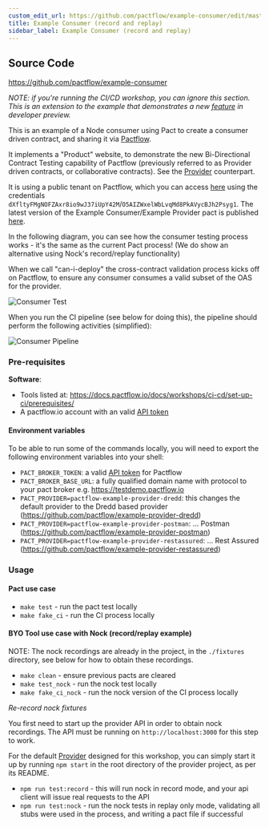 ```yaml
---
custom_edit_url: https://github.com/pactflow/example-consumer/edit/master/README-bi-directional.md
title: Example Consumer (record and replay)
sidebar_label: Example Consumer (record and replay)
---
```


<!-- This file has been synced from the pactflow/example-consumer repository. Please do not edit it directly. The URL of the source file can be found in the custom_edit_url value above -->

## Source Code

https://github.com/pactflow/example-consumer


_NOTE: if you're running the CI/CD workshop, you can ignore this section. This is an extension to the example that demonstrates a new [feature](https://github.com/pactflow/roadmap/issues/4) in developer preview._

This is an example of a Node consumer using Pact to create a consumer driven contract, and sharing it via [Pactflow](https://pactflow.io).

It implements a "Product" website, to demonstrate the new Bi-Directional Contract Testing capability of Pactflow (previously referred to as Provider driven contracts, or collaborative contracts). See the [Provider](https://github.com/pactflow/example-pactflow-example-provider-dredd) counterpart.

It is using a public tenant on Pactflow, which you can access [here](https://test.pact.dius.com.au) using the credentials `dXfltyFMgNOFZAxr8io9wJ37iUpY42M`/`O5AIZWxelWbLvqMd8PkAVycBJh2Psyg1`. The latest version of the Example Consumer/Example Provider pact is published [here](https://test.pact.dius.com.au/pacts/provider/pactflow-example-pactflow-example-provider-dredd/consumer/pactflow-example-consumer/latest).

In the following diagram, you can see how the consumer testing process works - it's the same as the current Pact process! (We do show an alternative using Nock's record/replay functionality)

When we call "can-i-deploy" the cross-contract validation process kicks off on Pactflow, to ensure any consumer consumes a valid subset of the OAS for the provider.

![Consumer Test](https://raw.githubusercontent.com/pactflow/example-consumer/master/docs/consumer-scope.png)

When you run the CI pipeline (see below for doing this), the pipeline should perform the following activities (simplified):

![Consumer Pipeline](https://raw.githubusercontent.com/pactflow/example-consumer/master/docs/consumer-pipeline.png)

### Pre-requisites

**Software**:

* Tools listed at: https://docs.pactflow.io/docs/workshops/ci-cd/set-up-ci/prerequisites/
* A pactflow.io account with an valid [API token](https://docs.pactflow.io/docs/getting-started/#configuring-your-api-token)


#### Environment variables

To be able to run some of the commands locally, you will need to export the following environment variables into your shell:

* `PACT_BROKER_TOKEN`: a valid [API token](https://docs.pactflow.io/docs/getting-started/#configuring-your-api-token) for Pactflow
* `PACT_BROKER_BASE_URL`: a fully qualified domain name with protocol to your pact broker e.g. https://testdemo.pactflow.io
* `PACT_PROVIDER=pactflow-example-provider-dredd`: this changes the default provider to the Dredd based provider (https://github.com/pactflow/example-provider-dredd)
* `PACT_PROVIDER=pactflow-example-provider-postman`: ... Postman (https://github.com/pactflow/example-provider-postman)
* `PACT_PROVIDER=pactflow-example-provider-restassured`: ... Rest Assured (https://github.com/pactflow/example-provider-restassured)
### Usage

#### Pact use case

* `make test` - run the pact test locally
* `make fake_ci` - run the CI process locally

#### BYO Tool use case with Nock (record/replay example)

NOTE: The nock recordings are already in the project, in the `./fixtures` directory, see below for how to obtain these recordings.

* `make clean` - ensure previous pacts are cleared
* `make test_nock` - run the nock test locally
* `make fake_ci_nock` - run the nock version of the CI process locally

*Re-record nock fixtures*

You first need to start up the provider API in order to obtain nock recordings. The API must be running on `http://localhost:3000` for this step to work.

For the default [Provider](https://github.com/pactflow/example-pactflow-example-provider-dredd) designed for this workshop, you can simply start it up by running `npm start` in the root directory of the provider project, as per its README.


* `npm run test:record` - this will run nock in record mode, and your api client will issue real requests to the API
* `npm run test:nock` - run the nock tests in replay only mode, validating all stubs were used in the process, and writing a pact file if successful
